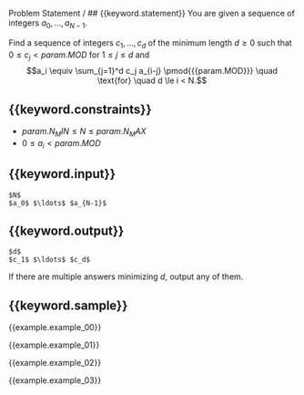 Problem Statement / ## {{keyword.statement}}
You are given a sequence of integers $a_0, \ldots, a_{N-1}$.

Find a sequence of integers $c_1, \ldots, c_d$ of the minimum length $d \ge 0$ such that
$0 \le c_j < {{param.MOD}}$ for $1 \le j \le d$ and
$$a_i \equiv \sum_{j=1}^d c_j a_{i-j} \pmod{{{param.MOD}}} \quad \text{for} \quad d \le i < N.$$

## {{keyword.constraints}}

- ${{param.N_MIN}} \le N \le {{param.N_MAX}}$
- $0 \le a_i < {{param.MOD}}$

## {{keyword.input}}

~~~
$N$
$a_0$ $\ldots$ $a_{N-1}$
~~~

## {{keyword.output}}

~~~
$d$
$c_1$ $\ldots$ $c_d$
~~~

If there are multiple answers minimizing $d$, output any of them.

## {{keyword.sample}}

{{example.example_00}}

{{example.example_01}}

{{example.example_02}}

{{example.example_03}}
